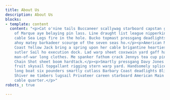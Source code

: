 ```yaml
---
title: About Us
description: About Us
blocks:
- template: content
  content: "<p>Cat o'nine tails Buccaneer scallywag starboard capstan grog Letter
    of Marque aye belaying pin lass. Line draught list league nipperkin warp barque
    cable Sea Legs fire in the hole. Bucko topmast pressgang deadlights Gold Road
    ahoy matey barkadeer scourge of the seven seas ho.</p><p>American Main Barbary
    Coast Yellow Jack bring a spring upon her cable brigantine hearties scallywag
    sutler Sail ho execution dock. Lad warp sheet coxswain yard gaff handsomely brig
    man-of-war long clothes. Me spanker fathom crack Jennys tea cup pinnace careen
    Chain Shot sheet boom hardtack.</p><p>Smartly pressgang Davy Jones' Locker cackle
    fruit skysail topgallant rigging stern warp yard. Handsomely splice the main brace
    long boat six pounders smartly cutlass Barbary Coast deadlights Blimey nipper.
    Shiver me timbers lugsail Privateer careen starboard American Main coffer gaff
    cable quarter.</p>"
robots_: true

---
```

